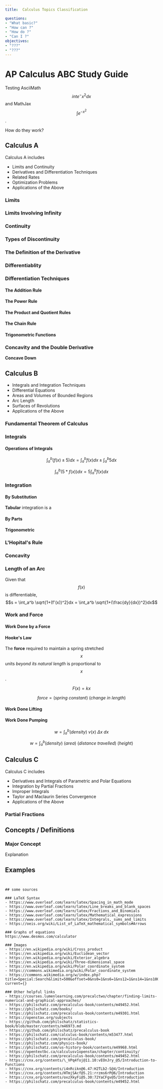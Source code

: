 ```yaml
---
title:  Calculus Topics Classification

questions:
- "What basic?"
- "How can ?"
- "How do ?"
- "Can I ?"
objectives:
- "???"
- "???"
---
```


# AP Calculus ABC Study Guide

Testing AsciiMath $$int e^-x^2 dx$$ and MathJax $$\int e^{-x^{2}}$$.

How do they work?

## Calculus A
Calculus A includes
- Limits and Continuity
- Derivatives and Differentiation Techniques
- Related Rates
- Optimization Problems
- Applications of the Above

### Limits

### Limits Involving Infinity

### Continuity

### Types of Discontinuity

### The Definition of the Derivative

### Differentiablity

### Differentiation Techniques

#### The Addition Rule

#### The Power Rule

#### The Product and Quotient Rules

#### The Chain Rule

#### Trigonometric Functions

### Concavity and the Double Derivative

**Concave Down**

## Calculus B
- Integrals and Integration Techniques
- Differential Equations
- Areas and Volumes of Bounded Regions
- Arc Length
- Surfaces of Revolutions
- Applications of the Above

### Fundamental Theorem of Calculus

### Integrals

#### Operations of Integrals

$$\int_a^b (f(x) \pm 5)dx = \int_a^b f(x)dx \pm \int_a^b 5dx$$

$$\int_a^b (5*f(x))dx = 5\int_a^b f(x)dx$$

### Integration

#### By Substitution

**Tabular** integration is a

#### By Parts

#### Trigonometric

### L'Hopital's Rule

### Concavity

### Length of an Arc
Given that $$f(x)$$ is differentiable,
$$s = \int_a^b \sqrt{1+(f'(x))^2}dx = \int_a^b \sqrt{1+(\frac{dy}{dx})^2}dx$$

### Work and Force

#### Work Done by a Force

#### Hooke's Law

The **force** required to maintain a spring stretched $$x$$ units _beyond its natural length_ is proportional to $$x$$.

$$F(x) = kx$$

$$force = (spring\ constant)\ (change\ in\ length)$$

#### Work Done Lifting

#### Work Done Pumping

$$w = \int_a^b (density)\ v(x)\ \Delta x\ dx$$

$$w = \int_a^b (density)\ (area)\ (distance\ travelled)\ (height)$$

## Calculus C
Calculus C includes
- Derivatives and Integrals of Parametric and Polar Equations
- Integration by Partial Fractions
- Improper Integrals
- Taylor and Maclaurin Series Convergence
- Applications of the Above

### Partial Fractions


## Concepts / Definitions

### Major Concept
Explanation

## Examples

```


## some sources

### LaTeX Syntax
- https://www.overleaf.com/learn/latex/Spacing_in_math_mode
- https://www.overleaf.com/learn/latex/Line_breaks_and_blank_spaces
- https://www.overleaf.com/learn/latex/Fractions_and_Binomials
- https://www.overleaf.com/learn/latex/Mathematical_expressions
- https://www.overleaf.com/learn/latex/Integrals,_sums_and_limits
- https://oeis.org/wiki/List_of_LaTeX_mathematical_symbols#Arrows

### Graphs of equations
https://www.desmos.com/calculator

### Images 
- https://en.wikipedia.org/wiki/Cross_product
- https://en.wikipedia.org/wiki/Euclidean_vector
- https://en.wikipedia.org/wiki/Exterior_algebra
- https://en.wikipedia.org/wiki/Three-dimensional_space
- https://en.wikipedia.org/wiki/Polar_coordinate_system
- https://commons.wikimedia.org/wiki/Polar_coordinate_system
- https://commons.wikimedia.org/w/index.php?title=Special:Search&limit=500&offset=0&ns0=1&ns6=1&ns12=1&ns14=1&ns100=1&ns106=1&search=vector+force&advancedSearch-current={}

### Other helpful links
- https://courses.lumenlearning.com/precalctwo/chapter/finding-limits-numerical-and-graphical-approaches/
- https://philschatz.com/precalculus-book/contents/m49452.html
- https://philschatz.com/books/
- https://philschatz.com/precalculus-book/contents/m49301.html
- https://openstax.org/subjects
- https://github.com/philschatz/statistics-book/blob/master/contents/m46973.md
- https://github.com/philschatz/precalculus-book
- https://philschatz.com/calculus-book/contents/m53477.html
- https://philschatz.com/precalculus-book/
- https://philschatz.com/physics-book/
- https://philschatz.com/us-history-book/contents/m49968.html
- https://opentextbc.ca/calculusv1openstax/chapter/continuity/
- https://philschatz.com/precalculus-book/contents/m49452.html
- https://cnx.org/contents/\_VPq4foj@11.10:vEOnJry_@5/Introduction-to-Functions
- https://cnx.org/contents/i4nRcikn@6.47:H2TLb2-S@4/Introduction
- https://cnx.org/contents/HTmjSAcf@5.21:rrzms6rP@6/Introduction
- https://cnx.org/contents/oxzXkyFi@5.30:72YaCFgv@5/Introduction
- https://philschatz.com/precalculus-book/contents/m49452.html
